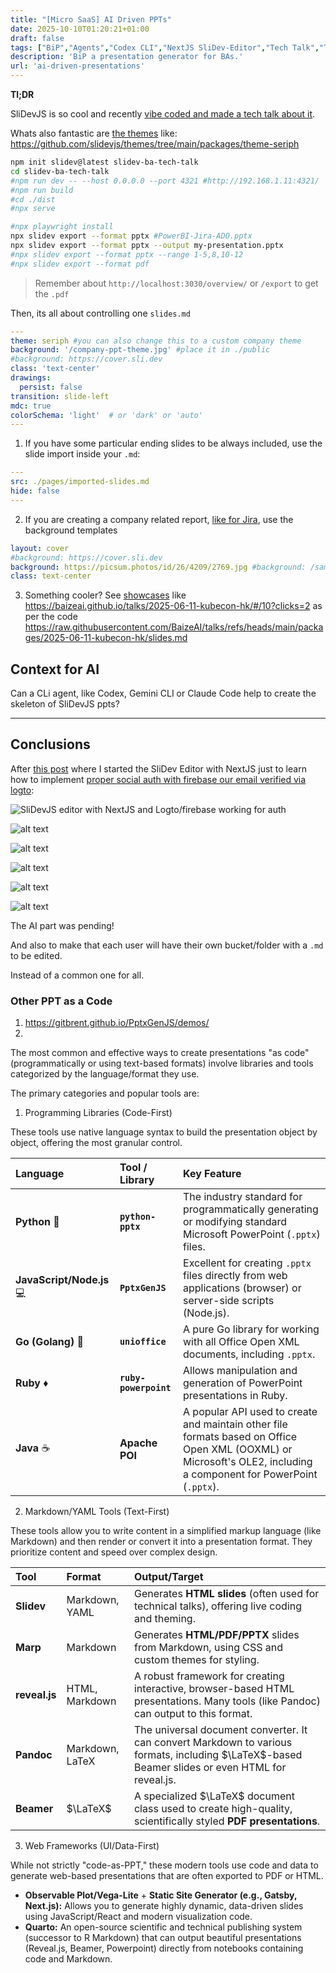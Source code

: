```yaml
---
title: "[Micro SaaS] AI Driven PPTs"
date: 2025-10-10T01:20:21+01:00
draft: false
tags: ["BiP","Agents","Codex CLI","NextJS SliDev-Editor","Tech Talk","Theme Seriph","Vue"]
description: 'BiP a presentation generator for BAs.'
url: 'ai-driven-presentations'
---
```



**Tl;DR**

SliDevJS is so cool and recently [vibe coded and made a tech talk about it](https://github.com/JAlcocerT/slidev-editor/tree/logtojseauth/slidev/slidev-ba-tech-talk).

Whats also fantastic are [the themes](https://sli.dev/resources/theme-gallery) like: https://github.com/slidevjs/themes/tree/main/packages/theme-seriph


```sh
npm init slidev@latest slidev-ba-tech-talk
cd slidev-ba-tech-talk
#npm run dev -- --host 0.0.0.0 --port 4321 #http://192.168.1.11:4321/
#npm run build
#cd ./dist
#npx serve

#npx playwright install
npx slidev export --format pptx #PowerBI-Jira-ADO.pptx
npx slidev export --format pptx --output my-presentation.pptx
#npx slidev export --format pptx --range 1-5,8,10-12
#npx slidev export --format pdf
```

> Remember about `http://localhost:3030/overview/` or `/export` to get the `.pdf`


Then, its all about controlling one `slides.md`


```yml
---
theme: seriph #you can also change this to a custom company theme
background: '/company-ppt-theme.jpg' #place it in ./public
#background: https://cover.sli.dev
class: 'text-center'
drawings:
  persist: false
transition: slide-left
mdc: true
colorSchema: 'light'  # or 'dark' or 'auto'
---
```

1. If you have some particular ending slides to be always included, use the slide import inside your `.md`:


```yml
---
src: ./pages/imported-slides.md
hide: false
---
```

2. If you are creating a company related report, [like for Jira](https://jalcocert.github.io/JAlcocerT/jira-data-model-with-ai/), use the background templates

```yml
layout: cover
#background: https://cover.sli.dev
background: https://picsum.photos/id/26/4209/2769.jpg #background: /sample-slide-bg.svg
class: text-center
```

3. Something cooler? See [showcases](https://sli.dev/resources/showcases) like https://baizeai.github.io/talks/2025-06-11-kubecon-hk/#/10?clicks=2  as per the code https://raw.githubusercontent.com/BaizeAI/talks/refs/heads/main/packages/2025-06-11-kubecon-hk/slides.md





## Context for AI


Can a CLi agent, like Codex, Gemini CLI or Claude Code help to create the skeleton of SliDevJS ppts?





---

## Conclusions


After [this post](https://jalcocert.github.io/JAlcocerT/social-signin-101/#how-to-create-an-slidev-editor) where I started the SliDev Editor with NextJS just to learn how to implement [proper social auth with firebase our email verified via logto](https://jalcocert.github.io/JAlcocerT/social-signin-101/#how-to-create-an-slidev-editor): 

![SliDevJS editor with NextJS and Logto/firebase working for auth](/blog_img/DA/ppt/slidev-editor.png)

![alt text](/blog_img/DA/ppt/slidev-logto.png)

![alt text](/blog_img/DA/ppt/slidev-editor-signin-up.png)

![alt text](/blog_img/DA/ppt/slidev-editor-nextjs-toastui.png)

![alt text](/blog_img/DA/ppt/slidev-open-meteo-component.png)

![alt text](/blog_img/DA/ppt/slidev-editor-viewer.png)

The AI part was pending!

And also to make that each user will have their own bucket/folder with a `.md` to be edited.

Instead of a common one for all.


### Other PPT as a Code

1. https://gitbrent.github.io/PptxGenJS/demos/ 
2. 


The most common and effective ways to create presentations "as code" (programmatically or using text-based formats) involve libraries and tools categorized by the language/format they use.

The primary categories and popular tools are:

1. Programming Libraries (Code-First)

These tools use native language syntax to build the presentation object by object, offering the most granular control.

| Language | Tool / Library | Key Feature |
| :--- | :--- | :--- |
| **Python** 🐍 | **`python-pptx`** | The industry standard for programmatically generating or modifying standard Microsoft PowerPoint (`.pptx`) files. |
| **JavaScript/Node.js** 💻 | **`PptxGenJS`** | Excellent for creating `.pptx` files directly from web applications (browser) or server-side scripts (Node.js). |
| **Go (Golang)** 🐹 | **`unioffice`** | A pure Go library for working with all Office Open XML documents, including `.pptx`. |
| **Ruby** ♦️ | **`ruby-powerpoint`** | Allows manipulation and generation of PowerPoint presentations in Ruby. |
| **Java** ☕ | **Apache POI** | A popular API used to create and maintain other file formats based on Office Open XML (OOXML) or Microsoft's OLE2, including a component for PowerPoint (`.pptx`). |


2. Markdown/YAML Tools (Text-First)

These tools allow you to write content in a simplified markup language (like Markdown) and then render or convert it into a presentation format. They prioritize content and speed over complex design.

| Tool | Format | Output/Target |
| :--- | :--- | :--- |
| **Slidev** | Markdown, YAML | Generates **HTML slides** (often used for technical talks), offering live coding and theming. |
| **Marp** | Markdown | Generates **HTML/PDF/PPTX** slides from Markdown, using CSS and custom themes for styling. |
| **reveal.js** | HTML, Markdown | A robust framework for creating interactive, browser-based HTML presentations. Many tools (like Pandoc) can output to this format. |
| **Pandoc** | Markdown, LaTeX | The universal document converter. It can convert Markdown to various formats, including $\LaTeX$-based Beamer slides or even HTML for reveal.js. |
| **Beamer** | $\LaTeX$ | A specialized $\LaTeX$ document class used to create high-quality, scientifically styled **PDF presentations**. |

3. Web Frameworks (UI/Data-First)

While not strictly "code-as-PPT," these modern tools use code and data to generate web-based presentations that are often exported to PDF or HTML.

* **Observable Plot/Vega-Lite** + **Static Site Generator (e.g., Gatsby, Next.js):** Allows you to generate highly dynamic, data-driven slides using JavaScript/React and modern visualization code.
* **Quarto:** An open-source scientific and technical publishing system (successor to R Markdown) that can output beautiful presentations (Reveal.js, Beamer, Powerpoint) directly from notebooks containing code and Markdown.